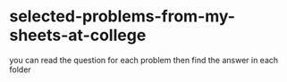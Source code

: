 # selected-problems-from-my-sheets-at-college
you can read the question for each problem then find the answer in each folder  






















